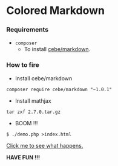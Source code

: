 # Colored Markdown

### Requirements
* `composer`
    - To install [cebe/markdown](https://github.com/cebe/markdown#installation-).

### How to fire

* Install cebe/markdown
```
composer require cebe/markdown "~1.0.1"
```

* Install mathjax
```
tar zxf 2.7.0.tar.gz
```

* BOOM !!!
```
$ ./demo.php >index.html
```

[Click me to see what happens.](http://cyp.davidandjack.cn/test/r/)

**HAVE FUN !!!**
